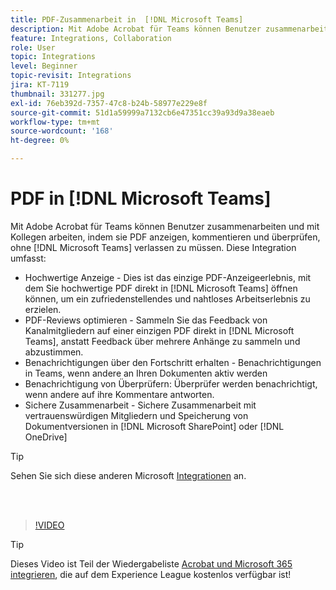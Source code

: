 ```yaml
---
title: PDF-Zusammenarbeit in  [!DNL Microsoft Teams]
description: Mit Adobe Acrobat für Teams können Benutzer zusammenarbeiten und mit Kollegen arbeiten, indem sie PDF anzeigen, kommentieren und überprüfen, ohne  [!DNL Microsoft Teams] verlassen zu müssen.
feature: Integrations, Collaboration
role: User
topic: Integrations
level: Beginner
topic-revisit: Integrations
jira: KT-7119
thumbnail: 331277.jpg
exl-id: 76eb392d-7357-47c8-b24b-58977e229e8f
source-git-commit: 51d1a59999a7132cb6e47351cc39a93d9a38eaeb
workflow-type: tm+mt
source-wordcount: '168'
ht-degree: 0%

---
```


# PDF in [!DNL Microsoft Teams]

Mit Adobe Acrobat für Teams können Benutzer zusammenarbeiten und mit Kollegen arbeiten, indem sie PDF anzeigen, kommentieren und überprüfen, ohne [!DNL Microsoft Teams] verlassen zu müssen. Diese Integration umfasst:

* Hochwertige Anzeige - Dies ist das einzige PDF-Anzeigeerlebnis, mit dem Sie hochwertige PDF direkt in [!DNL Microsoft Teams] öffnen können, um ein zufriedenstellendes und nahtloses Arbeitserlebnis zu erzielen.
* PDF-Reviews optimieren - Sammeln Sie das Feedback von Kanalmitgliedern auf einer einzigen PDF direkt in [!DNL Microsoft Teams], anstatt Feedback über mehrere Anhänge zu sammeln und abzustimmen.
* Benachrichtigungen über den Fortschritt erhalten - Benachrichtigungen in Teams, wenn andere an Ihren Dokumenten aktiv werden
* Benachrichtigung von Überprüfern: Überprüfer werden benachrichtigt, wenn andere auf ihre Kommentare antworten.
* Sichere Zusammenarbeit - Sichere Zusammenarbeit mit vertrauenswürdigen Mitgliedern und Speicherung von Dokumentversionen in [!DNL Microsoft SharePoint] oder [!DNL OneDrive]

>[!TIP]
>
>Sehen Sie sich diese anderen Microsoft [Integrationen](../integrate/integrate-overview.md#microsoft) an.

<br> 

>[!VIDEO](https://video.tv.adobe.com/v/3415786?quality=12&learn=on&hidetitle=true&captions=ger)

>[!TIP]
>
>Dieses Video ist Teil der Wiedergabeliste [Acrobat und Microsoft 365 integrieren](https://experienceleague.adobe.com/de/playlists/acrobat-integrate-microsoft-365), die auf dem Experience League kostenlos verfügbar ist!
